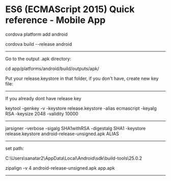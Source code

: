 # ES6 (ECMAScript 2015) Quick reference  - Mobile App

cordova platform add android

cordova build --release android


----------------------------------

Go to the output .apk directory:

cd app/platforms/android/build/outputs/apk/

Put your release.keystore in that folder, if you don't have, create new key file:

--------------------------------

If you already dont have release key

keytool -genkey -v -keystore release.keystore -alias ecmascript -keyalg RSA -keysize 2048 -validity 10000

---------------------

jarsigner -verbose -sigalg SHA1withRSA -digestalg SHA1 -keystore release.keystore android-release-unsigned.apk ALIAS

------------------

set path:

C:\Users\sanatar2\AppData\Local\Android\sdk\build-tools\25.0.2

zipalign -v 4 android-release-unsigned.apk app.apk

------------------------